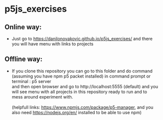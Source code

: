 # p5js_exercises
## Online way:<br>
- Just go to https://danilonovakovic.github.io/p5js_exercises/ and there you will have menu with links to projects<br>

## Offline way:
- If you clone this repository you can go to this folder and do command (assuming you have npm p5 packet installed) in command prompt or terminal : p5 server <br>
and then open browser and go to http://localhost:5555 (default) and you will see menu with all projects in this repository ready to run and to mess around experiment with. <br><br>
(helpfull links: https://www.npmjs.com/package/p5-manager, and you also need https://nodejs.org/en/ installed to be able to use npm)
